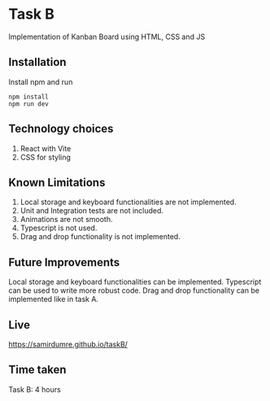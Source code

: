 
# Task B
Implementation of Kanban Board using HTML, CSS and JS

## Installation
Install npm and run 
```
npm install 
npm run dev 
```
## Technology choices
1. React with Vite
2. CSS for styling

## Known Limitations
1. Local storage and keyboard functionalities are not implemented.
2. Unit and Integration tests are not included.
3. Animations are not smooth.
4. Typescript is not used.
5. Drag and drop functionality is not implemented.

## Future Improvements
Local storage and keyboard functionalities can be implemented. Typescript can be used to write more robust code. Drag and drop functionality can be implemented like in task A. 

## Live
https://samirdumre.github.io/taskB/

## Time taken
Task B: 4 hours



